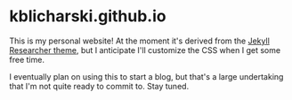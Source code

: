 # kblicharski.github.io

This is my personal website! At the moment it's derived from the [Jekyll Researcher theme](http://jekyllthemes.org/themes/researcher/), but I anticipate I'll customize the CSS when I get some free time.

I eventually plan on using this to start a blog, but that's a large undertaking that I'm not quite ready to commit to. Stay tuned.
